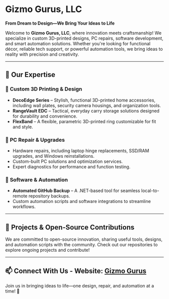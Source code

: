 # Gizmo Gurus, LLC

**From Dream to Design—We Bring Your Ideas to Life**

Welcome to **Gizmo Gurus, LLC**, where innovation meets craftsmanship! We specialize in custom 3D-printed designs, PC repairs, software development, and smart automation solutions. Whether you're looking for functional décor, reliable tech support, or powerful automation tools, we bring ideas to reality with precision and creativity.

---

## 🚀 Our Expertise

### 🔹 **Custom 3D Printing & Design**
- **DecoEdge Series** – Stylish, functional 3D-printed home accessories, including wall plates, security camera housings, and organization tools.
- **RangeVault EDC** – Tactical, everyday carry storage solutions designed for durability and convenience.
- **FlexBand** – A flexible, parametric 3D-printed ring customizable for fit and style.

### 🔹 **PC Repair & Upgrades**
- Hardware repairs, including laptop hinge replacements, SSD/RAM upgrades, and Windows reinstallations.
- Custom-built PC solutions and optimization services.
- Expert diagnostics for performance and function testing.

### 🔹 **Software & Automation**
- **Automated GitHub Backup** – A .NET-based tool for seamless local-to-remote repository backups.
- Custom automation scripts and software integrations to streamline workflows.

---

## 🔧 Projects & Open-Source Contributions
We are committed to open-source innovation, sharing useful tools, designs, and automation scripts with the community. Check out our repositories to explore ongoing projects and contribute!

---

## 📫 Connect With Us - **Website**: [Gizmo Gurus](https://linktr.ee/gizmogurus)

Join us in bringing ideas to life—one design, repair, and automation at a time! 🚀
